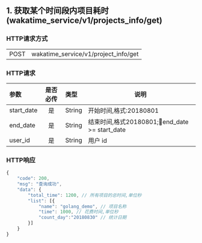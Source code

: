 ## 1. 获取某个时间段内项目耗时(wakatime_service/v1/projects_info/get)

### HTTP请求方式

<table>
    <tr>
        <td>POST </td>
        <td>wakatime_service/v1/project_info/get</td>
    </tr>
</table>

### HTTP请求

| 参数       | 是否必传 | 类型   | 说明                                          |
| :--------- | :------: | :----- | --------------------------------------------- |
| start_date | 是       | String | 开始时间,格式:20180801                        |
| end_date   | 是       | String | 结束时间,格式20180801;end_date >= start_date |
| user_id    | 是       | String | 用户 id                                       |

### HTTP响应

``` js
{
    "code": 200,
    "msg": "查询成功",
    "data": {
        "total_time": 1200, // 所有项目的总时间,单位秒
        "list": [{
            "name": "golang_demo", // 项目名称
            "time": 1000, // 花费时间,单位秒
            "count_day":"20180830" // 统计日期
        }]
    }
}
```